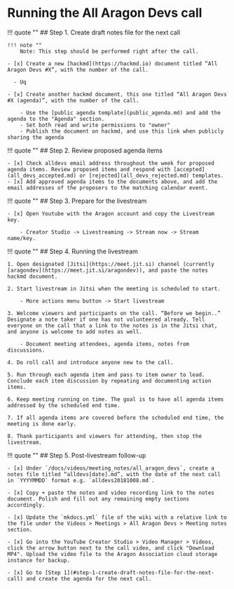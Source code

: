 # Running the All Aragon Devs call

!!! quote ""
    ## Step 1. Create draft notes file for the next call

    !!! note ""
        Note: This step should be performed right after the call.

    - [x] Create a new [hackmd](https://hackmd.io) document titled “All Aragon Devs #X”, with the number of the call.

      - Uq

    - [x] Create another hackmd document, this one titled “All Aragon Devs #X (agenda)”, with the number of the call.

        - Use the [public agenda template](public_agenda.md) and add the agenda to the "Agenda" section.
        - Set both read and write permissions to "owner"
        - Publish the document on hackmd, and use this link when publicly sharing the agenda

!!! quote ""
    ## Step 2. Review proposed agenda items

    - [x] Check alldevs email address throughout the week for proposed agenda items. Review proposed items and respond with [accepted](all_devs_accepted.md) or [rejected](all_devs_rejected.md) templates.
    - [x] Add approved agenda items to the documents above, and add the email addresses of the proposers to the matching calendar event.

!!! quote ""
    ## Step 3. Prepare for the livestream

    - [x] Open Youtube with the Aragon account and copy the Livestream key.

        - Creator Studio -> Livestreaming -> Stream now -> Stream name/key.

!!! quote ""
    ## Step 4. Running the livestream

    1. Open designated [Jitsi](https://meet.jit.si) channel (currently [aragondev](https://meet.jit.si/aragondev)), and paste the notes hackmd document.

    2. Start livestream in Jitsi when the meeting is scheduled to start.

        - More actions menu button -> Start livestream

    3. Welcome viewers and participants on the call. “Before we begin..” Designate a note taker if one has not volunteered already. Tell everyone on the call that a link to the notes is in the Jitsi chat, and anyone is welcome to add notes as well.

        - Document meeting attendees, agenda items, notes from discussions.

    4. Do roll call and introduce anyone new to the call.

    5. Run through each agenda item and pass to item owner to lead. Conclude each item discussion by repeating and documenting action items.

    6. Keep meeting running on time. The goal is to have all agenda items addressed by the scheduled end time.

    7. If all agenda items are covered before the scheduled end time, the meeting is done early.

    8. Thank participants and viewers for attending, then stop the livestream.

!!! quote ""
    ## Step 5. Post-livestream follow-up

    - [x] Under `/docs/videos/meeting_notes/all_aragon_devs`, create a notes file titled “alldevs[date].md”, with the date of the next call in `YYYYMMDD` format e.g. `alldevs20181008.md`.

    - [x] Copy + paste the notes and video recording link to the notes document. Polish and fill out any remaining empty sections accordingly.

    - [x] Update the `mkdocs.yml` file of the wiki with a relative link to the file under the Videos > Meetings > All Aragon Devs > Meeting notes section.

    - [x] Go into the YouTube Creator Studio > Video Manager > Videos, click the arrow button next to the call video, and click "Download MP4". Upload the video file to the Aragon Association cloud storage instance for backup.

    - [x] Go to [Step 1](#step-1-create-draft-notes-file-for-the-next-call) and create the agenda for the next call.
